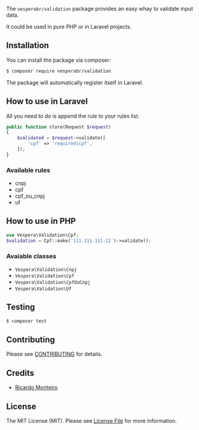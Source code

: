 The `vesperabr/validation` package provides an easy whay to validate input data.

It could be used in pure PHP or in Laravel projects.

## Installation
You can install the package via composer:

```bash
$ composer require vesperabr/validation
```

The package will automatically register itself in Laravel.

## How to use in Laravel
All you need to do is append the rule to your rules list.

```php
public function store(Request $request)
{
    $validated = $request->validate([
        'cpf' => 'required|cpf',
    ]);
}
```

### Available rules
- cnpj
- cpf
- cpf_ou_cnpj
- uf

## How to use in PHP
```php
use Vespera\Validation\Cpf;
$validation = Cpf::make('111.111.111-11')->validate();
```

### Avaiable classes
- `Vespera\Validation\Cnpj`
- `Vespera\Validation\Cpf`
- `Vespera\Validation\CpfOuCnpj`
- `Vespera\Validation\Uf`

## Testing
```bash
$ composer test
```

## Contributing
Please see [CONTRIBUTING](CONTRIBUTING.md) for details.

## Credits
- [Ricardo Monteiro](https://github.com/ricazao)

## License
The MIT License (MIT). Please see [License File](LICENSE.md) for more information.
